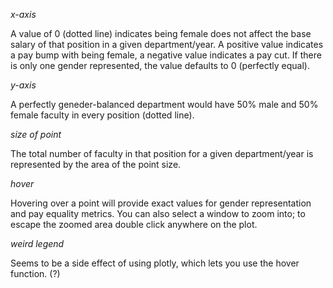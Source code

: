 *x-axis*

A value of 0 (dotted line) indicates being female does not affect the base salary of that position in a given department/year. A positive value indicates a pay bump with being female, a negative value indicates a pay cut. If there is only one gender represented, the value defaults to 0 (perfectly equal).

*y-axis*

A perfectly geneder-balanced department would have 50% male and 50% female faculty in every position (dotted line).

*size of point*

The total number of faculty in that position for a given department/year is represented by the area of the point size. 

*hover*

Hovering over a point will provide exact values for gender representation and pay equality metrics. You can also select a window to zoom into; to escape the zoomed area double click anywhere on the plot. 

*weird legend*

Seems to be a side effect of using plotly, which lets you use the hover function. (?)